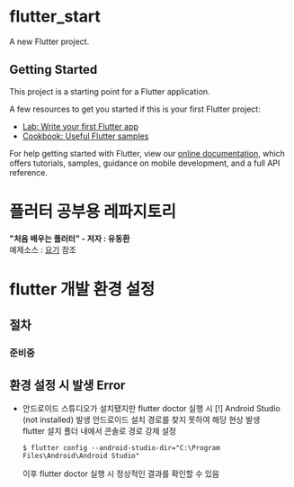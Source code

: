 # flutter_start

A new Flutter project.

## Getting Started

This project is a starting point for a Flutter application.

A few resources to get you started if this is your first Flutter project:

- [Lab: Write your first Flutter app](https://flutter.dev/docs/get-started/codelab)
- [Cookbook: Useful Flutter samples](https://flutter.dev/docs/cookbook)

For help getting started with Flutter, view our
[online documentation](https://flutter.dev/docs), which offers tutorials,
samples, guidance on mobile development, and a full API reference.

# 플러터 공부용 레파지토리
**"처음 배우는 플러터" - 저자 : 유동환**    
예제소스 : [요기](https://github.com/yudong80/flutter_programming) 참조 

# flutter 개발 환경 설정

## 절차
### 준비중

## 환경 설정 시 발생 Error
* 안드로이드 스튜디오가 설치됐지만 flutter doctor 실행 시 [!] Android Studio (not installed) 발생
    안드로이드 설치 경로를 찾지 못하여 해당 현상 발생  
    flutter 설치 폴더 내에서 콘솔로 경로 강제 설정
    ```
    $ flutter config --android-studio-dir="C:\Program Files\Android\Android Studio"
    ```
    이후 flutter doctor 실행 시 정상적인 결과를 확인할 수 있음